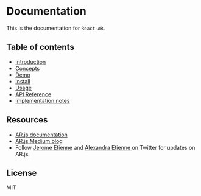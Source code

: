 # Documentation

This is the documentation for `React-AR`.

## Table of contents

* [Introduction](./introduction.md)
* [Concepts](./concepts.md)
* [Demo](./demo.md)
* [Install](./install.md)
* [Usage](./usage.md)
* [API Reference](./api.md)
* [Implementation notes](./implementation.md)

## Resources

* [AR.js documentation](https://github.com/jeromeetienne/AR.js/blob/master/README.md)
* [AR.js Medium blog](https://medium.com/arjs)
* Follow [Jerome Etienne](https://twitter.com/jerome_etienne) and [Alexandra Etienne
](https://twitter.com/AndraConnect) on Twitter for updates on AR.js.

## License

MIT
